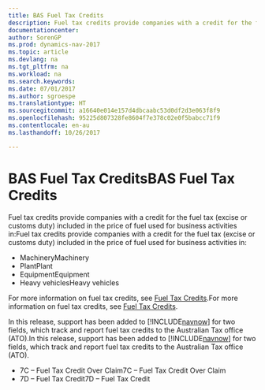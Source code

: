 ```yaml
---
title: BAS Fuel Tax Credits
description: Fuel tax credits provide companies with a credit for the fuel tax (excise or customs duty) included in the price of fuel used for business activities.
documentationcenter: 
author: SorenGP
ms.prod: dynamics-nav-2017
ms.topic: article
ms.devlang: na
ms.tgt_pltfrm: na
ms.workload: na
ms.search.keywords: 
ms.date: 07/01/2017
ms.author: sgroespe
ms.translationtype: HT
ms.sourcegitcommit: a16640e014e157d4dbcaabc53d0df2d3e063f8f9
ms.openlocfilehash: 95225d807328fe8604f7e378c02e0f5babcc71f9
ms.contentlocale: en-au
ms.lasthandoff: 10/26/2017

---
```

# <a name="bas-fuel-tax-credits"></a><span data-ttu-id="6745c-103">BAS Fuel Tax Credits</span><span class="sxs-lookup"><span data-stu-id="6745c-103">BAS Fuel Tax Credits</span></span>
<span data-ttu-id="6745c-104">Fuel tax credits provide companies with a credit for the fuel tax (excise or customs duty) included in the price of fuel used for business activities in:</span><span class="sxs-lookup"><span data-stu-id="6745c-104">Fuel tax credits provide companies with a credit for the fuel tax (excise or customs duty) included in the price of fuel used for business activities in:</span></span>  

-   <span data-ttu-id="6745c-105">Machinery</span><span class="sxs-lookup"><span data-stu-id="6745c-105">Machinery</span></span>  
-   <span data-ttu-id="6745c-106">Plant</span><span class="sxs-lookup"><span data-stu-id="6745c-106">Plant</span></span>  
-   <span data-ttu-id="6745c-107">Equipment</span><span class="sxs-lookup"><span data-stu-id="6745c-107">Equipment</span></span>  
-   <span data-ttu-id="6745c-108">Heavy vehicles</span><span class="sxs-lookup"><span data-stu-id="6745c-108">Heavy vehicles</span></span>  

<span data-ttu-id="6745c-109">For more information on fuel tax credits, see [Fuel Tax Credits](http://www.ato.gov.au/businesses/content.aspx?menuid=0&doc=/content/76594.htm&page=2&H2).</span><span class="sxs-lookup"><span data-stu-id="6745c-109">For more information on fuel tax credits, see [Fuel Tax Credits](http://www.ato.gov.au/businesses/content.aspx?menuid=0&doc=/content/76594.htm&page=2&H2).</span></span>  

<span data-ttu-id="6745c-110">In this release, support has been added to [!INCLUDE[navnow](../../includes/navnow_md.md)] for two fields, which track and report fuel tax credits to the Australian Tax office (ATO).</span><span class="sxs-lookup"><span data-stu-id="6745c-110">In this release, support has been added to [!INCLUDE[navnow](../../includes/navnow_md.md)] for two fields, which track and report fuel tax credits to the Australian Tax office (ATO).</span></span>  

-   <span data-ttu-id="6745c-111">7C – Fuel Tax Credit Over Claim</span><span class="sxs-lookup"><span data-stu-id="6745c-111">7C – Fuel Tax Credit Over Claim</span></span>  
-   <span data-ttu-id="6745c-112">7D – Fuel Tax Credit</span><span class="sxs-lookup"><span data-stu-id="6745c-112">7D – Fuel Tax Credit</span></span>

